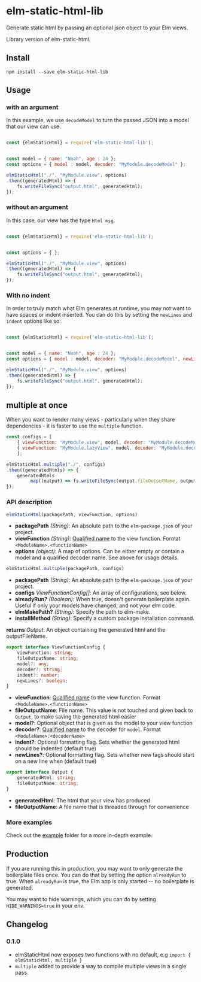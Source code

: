 # elm-static-html-lib

Generate static html by passing an optional json object to your Elm views.

Library version of elm-static-html.

## Install

```
npm install --save elm-static-html-lib
```

## Usage

### with an argument

In this example, we use `decodeModel` to turn the passed JSON into a model that our view can use.

```javascript

const {elmStaticHtml} = require('elm-static-html-lib');


const model = { name: "Noah", age : 24 };
const options = { model : model, decoder: "MyModule.decodeModel" };

elmStaticHtml("./", "MyModule.view", options)
.then((generatedHtml) => {
    fs.writeFileSync("output.html", generatedHtml);
});

```

### without an argument

In this case, our view has the type `Html msg`.

```javascript

const {elmStaticHtml} = require('elm-static-html-lib');


const options = { };

elmStaticHtml("./", "MyModule.view", options)
.then((generatedHtml) => {
    fs.writeFileSync("output.html", generatedHtml);
});

```

### With no indent

In order to truly match what Elm generates at runtime, you may not want to have spaces or indent inserted. You can do this by setting the `newLines` and `indent` options like so:

```javascript

const {elmStaticHtml} = require('elm-static-html-lib');


const model = { name: "Noah", age : 24 };
const options = { model : model, decoder: "MyModule.decodeModel", newLines: false, indent: 0 };

elmStaticHtml("./", "MyModule.view", options)
.then((generatedHtml) => {
    fs.writeFileSync("output.html", generatedHtml);
});

```

## multiple at once

When you want to render many views - particularly when they share dependencies - it is faster to use the `multiple` function.

```javascript
const configs = [ 
    { viewFunction: "MyModule.view", model, decoder: "MyModule.decodeModel", fileOutputName: "grouped1.html" }, 
    { viewFunction: "MyModule.lazyView", model, decoder: "MyModule.decodeModel", fileOutputName: "grouped2.html" }, 
    ];

elmStaticHtml.multiple("./", configs)
.then((generatedHtmls) => {
    generatedHtmls
        .map((output) => fs.writeFileSync(output.fileOutputName, output.generatedHtml));
});
```


### API description

```js
elmStaticHtml(packagePath, viewFunction, options)
```

- **packagePath** *(String)*: An absolute path to the `elm-package.json` of your project.
- **viewFunction** *(String)*: [Qualified name](https://guide.elm-lang.org/reuse/modules.html) to the view function. Format `<ModuleName>.<functionName>`
- **options** *(object)*: A map of options. Can be either empty or contain a model and a qualified decoder name. See above for usage details.

```js
elmStaticHtml.multiple(packagePath, configs)
```

- **packagePath** *(String)*: An absolute path to the `elm-package.json` of your project.
- **configs** *ViewFunctionConfig[]*: An array of configurations, see below.
- **alreadyRun?** *(Boolean)*: When true, doesn't generate boilerplate again. Useful if only your models have changed, and not your elm code.
- **elmMakePath?** *(String)*: Specify the path to elm-make.
- **installMethod** *(String)*: Specify a custom package installation command.

**returns** *Output*: An object containing the generated html and the outputFileName.

```typescript
export interface ViewFunctionConfig {
    viewFunction: string;
    fileOutputName: string;
    model?: any;
    decoder?: string;
    indent?: number;
    newLines?: boolean;
}
```

- **viewFunction**: [Qualified name](https://guide.elm-lang.org/reuse/modules.html) to the view function. Format `<ModuleName>.<functionName>`
- **fileOutputName**: File name. This value is not touched and given back to `Output`, to make saving the generated html easier
- **model?**: Optional object that is given as the model to your view function
- **decoder?**: [Qualified name](https://guide.elm-lang.org/reuse/modules.html) to the decoder for `model`. Format `<ModuleName>.<decoderName>`
- **indent?**: Optional formatting flag. Sets whether the generated html should be indented (default true)
- **newLines?**: Optional formatting flag. Sets whether new tags should start on a new line when (default true)

```typescript
export interface Output {
    generatedHtml: string;
    fileOutputName: string;
}
```

- **generatedHtml**: The html that your view has produced
- **fileOutputName**: A file name that is threaded through for convenience


### More examples


Check out the [example](https://github.com/eeue56/elm-static-html-lib/tree/master/example) folder for a more in-depth example.


## Production

If you are running this in production, you may want to only generate the boilerplate files once. You can do that by setting the option `alreadyRun` to true. When `alreadyRun` is true, the Elm app is only started -- no boilerplate is generated.

You may want to hide warnings, which you can do by setting `HIDE_WARNINGS=true` in your env.


## Changelog


### 0.1.0

- elmStaticHtml now exposes two functions with no default, e.g `import { elmStaticHtml, multiple }`
- `multiple` added to provide a way to compile multiple views in a single pass
